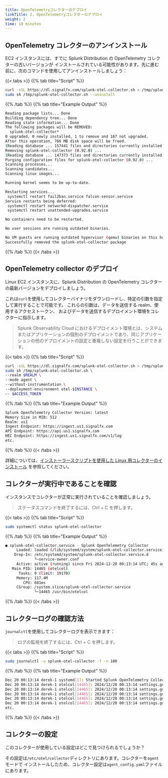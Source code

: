 ```yaml
---
title: OpenTelemetryコレクターのデプロイ
linkTitle: 2. OpenTelemetryコレクターのデプロイ
weight: 2
time: 10 minutes
---
```


## OpenTelemetry コレクターのアンインストール

EC2 インスタンスには、すでに Splunk Distribution の OpenTelemetry コレクターの古いバージョンが
インストールされている可能性があります。先に進む前に、次のコマンドを使用してアンインストールしましょう：

{{< tabs >}}
{{% tab title="Script" %}}

```bash
curl -sSL https://dl.signalfx.com/splunk-otel-collector.sh > /tmp/splunk-otel-collector.sh;
sudo sh /tmp/splunk-otel-collector.sh --uninstall
```

{{% /tab %}}
{{% tab title="Example Output" %}}

```bash
Reading package lists... Done
Building dependency tree... Done
Reading state information... Done
The following packages will be REMOVED:
  splunk-otel-collector*
0 upgraded, 0 newly installed, 1 to remove and 167 not upgraded.
After this operation, 766 MB disk space will be freed.
(Reading database ... 157441 files and directories currently installed.)
Removing splunk-otel-collector (0.92.0) ...
(Reading database ... 147373 files and directories currently installed.)
Purging configuration files for splunk-otel-collector (0.92.0) ...
Scanning processes...
Scanning candidates...
Scanning linux images...

Running kernel seems to be up-to-date.

Restarting services...
 systemctl restart fail2ban.service falcon-sensor.service
Service restarts being deferred:
 systemctl restart networkd-dispatcher.service
 systemctl restart unattended-upgrades.service

No containers need to be restarted.

No user sessions are running outdated binaries.

No VM guests are running outdated hypervisor (qemu) binaries on this host.
Successfully removed the splunk-otel-collector package
```

{{% /tab %}}
{{< /tabs >}}

## OpenTelemetry collector のデプロイ

Linux EC2 インスタンスに、Splunk Distribution の OpenTelemetry コレクターの最新バージョンをデプロイしましょう。

これは`curl`を使用してコレクターバイナリをダウンロードし、特定の引数を指定して実行することで可能です。
これらの引数は、データを送信する realm、使用するアクセストークン、
およびデータを送信するデプロイメント環境をコレクターに指示します。

> Splunk Observability Cloud におけるデプロイメント環境とは、システムまたはアプリケーションの個別のデプロイメントであり、同じアプリケーションの他のデプロイメントの設定と重複しない設定を行うことができます。

{{< tabs >}}
{{% tab title="Script" %}}

```bash
curl -sSL https://dl.signalfx.com/splunk-otel-collector.sh > /tmp/splunk-otel-collector.sh; \
sudo sh /tmp/splunk-otel-collector.sh \
--realm $REALM \
--mode agent \
--without-instrumentation \
--deployment-environment otel-$INSTANCE \
-- $ACCESS_TOKEN
```

{{% /tab %}}
{{% tab title="Example Output" %}}

```bash
Splunk OpenTelemetry Collector Version: latest
Memory Size in MIB: 512
Realm: us1
Ingest Endpoint: https://ingest.us1.signalfx.com
API Endpoint: https://api.us1.signalfx.com
HEC Endpoint: https://ingest.us1.signalfx.com/v1/log
etc.
```

{{% /tab %}}
{{< /tabs >}}

詳細については、[インストーラースクリプトを使用した Linux 用コレクターのインストール](https://docs.splunk.com/observability/en/gdi/opentelemetry/collector-linux/install-linux.html#otel-install-linux)
を参照してください。

## コレクターが実行中であることを確認

インスタンスでコレクターが正常に実行されていることを確認しましょう。

> ステータスコマンドを終了するには、Ctrl + C を押します。

{{< tabs >}}
{{% tab title="Script" %}}

```bash
sudo systemctl status splunk-otel-collector
```

{{% /tab %}}
{{% tab title="Example Output" %}}

```bash
● splunk-otel-collector.service - Splunk OpenTelemetry Collector
     Loaded: loaded (/lib/systemd/system/splunk-otel-collector.service; enabled; vendor preset: enabled)
    Drop-In: /etc/systemd/system/splunk-otel-collector.service.d
             └─service-owner.conf
     Active: active (running) since Fri 2024-12-20 00:13:14 UTC; 45s ago
   Main PID: 14465 (otelcol)
      Tasks: 9 (limit: 19170)
     Memory: 117.4M
        CPU: 681ms
     CGroup: /system.slice/splunk-otel-collector.service
             └─14465 /usr/bin/otelcol

```

{{% /tab %}}
{{< /tabs >}}

## コレクターログの確認方法

`journalctl`を使用してコレクターログを表示できます：

> ログの監視を終了するには、Ctrl + C を押します。

{{< tabs >}}
{{% tab title="Script" %}}

```bash
sudo journalctl -u splunk-otel-collector -f -n 100
```

{{% /tab %}}
{{% tab title="Example Output" %}}

```bash
Dec 20 00:13:14 derek-1 systemd[1]: Started Splunk OpenTelemetry Collector.
Dec 20 00:13:14 derek-1 otelcol[14465]: 2024/12/20 00:13:14 settings.go:483: Set config to /etc/otel/collector/agent_config.yaml
Dec 20 00:13:14 derek-1 otelcol[14465]: 2024/12/20 00:13:14 settings.go:539: Set memory limit to 460 MiB
Dec 20 00:13:14 derek-1 otelcol[14465]: 2024/12/20 00:13:14 settings.go:524: Set soft memory limit set to 460 MiB
Dec 20 00:13:14 derek-1 otelcol[14465]: 2024/12/20 00:13:14 settings.go:373: Set garbage collection target percentage (GOGC) to 400
Dec 20 00:13:14 derek-1 otelcol[14465]: 2024/12/20 00:13:14 settings.go:414: set "SPLUNK_LISTEN_INTERFACE" to "127.0.0.1"
etc.
```

{{% /tab %}}
{{< /tabs >}}

## コレクターの設定

このコレクターが使用している設定はどこで見つけられるでしょうか？

その設定は`/etc/otel/collector`ディレクトリにあります。コレクターを`agent`モードで
インストールしたため、コレクター設定は`agent_config.yaml`ファイルにあります。
